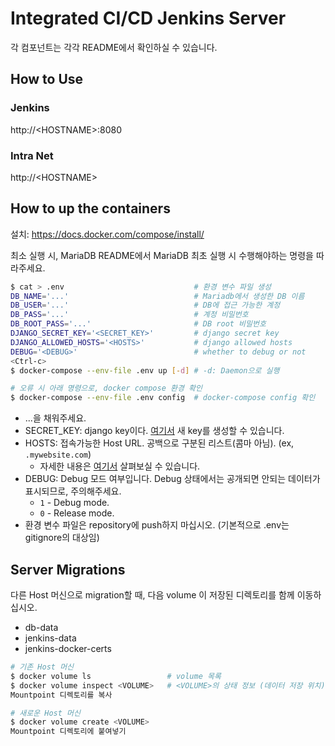 # Integrated CI/CD Jenkins Server

각 컴포넌트는 각각 README에서 확인하실 수 있습니다.

## How to Use

### Jenkins

http://\<HOSTNAME\>:8080

### Intra Net

http://\<HOSTNAME\>


## How to up the containers

설치: https://docs.docker.com/compose/install/

최소 실행 시, MariaDB README에서 MariaDB 최초 실행 시 수행해야하는 명령을 따라주세요.

```bash
$ cat > .env                             # 환경 변수 파일 생성
DB_NAME='...'                            # Mariadb에서 생성한 DB 이름
DB_USER='...'                            # DB에 접근 가능한 계정
DB_PASS='...'                            # 계정 비밀번호
DB_ROOT_PASS='...'                       # DB root 비밀번호
DJANGO_SECRET_KEY='<SECRET_KEY>'         # django secret key
DJANGO_ALLOWED_HOSTS='<HOSTS>'           # django allowed hosts
DEBUG='<DEBUG>'                          # whether to debug or not
<Ctrl-c>
$ docker-compose --env-file .env up [-d] # -d: Daemon으로 실행

# 오류 시 아래 명령으로, docker compose 환경 확인
$ docker-compose --env-file .env config  # docker-compose config 확인
```

- ...을 채워주세요.
- SECRET\_KEY: django key이다. [여기서](https://miniwebtool.com/django-secret-key-generator/) 새 key를 생성할 수 있습니다.
- HOSTS: 접속가능한 Host URL. 공백으로 구분된 리스트(콤마 아님). (ex, `.mywebsite.com`)
  - 자세한 내용은 [여기서](https://docs.djangoproject.com/en/4.0/ref/settings/#allowed-hosts) 살펴보실 수 있습니다.
- DEBUG: Debug 모드 여부입니다. Debug 상태에서는 공개되면 안되는 데이터가 표시되므로, 주의해주세요.
  - `1` - Debug mode.
  - `0` - Release mode.
- 환경 변수 파일은 repository에 push하지 마십시오. (기본적으로 .env는 gitignore의 대상임)

## Server Migrations

다른 Host 머신으로 migration할 때, 다음 volume 이 저장된 디렉토리를 함께 이동하십시오.

- db-data
- jenkins-data
- jenkins-docker-certs

```bash
# 기존 Host 머신
$ docker volume ls                 # volume 목록
$ docker volume inspect <VOLUME>   # <VOLUME>의 상태 정보 (데이터 저장 위치)
Mountpoint 디렉토리를 복사

# 새로운 Host 머신
$ docker volume create <VOLUME>
Mountpoint 디렉토리에 붙여넣기
```
